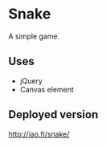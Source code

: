 
Snake
=====

A simple game.

Uses
----

- jQuery
- Canvas element

Deployed version
----------------

http://iao.fi/snake/
